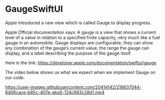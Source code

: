 # GaugeSwiftUI

Apple introduced a new view which is called Gauge to display progress. 


Apple Official documentation says:
A gauge is a view that shows a current level of a value in relation to a specified finite capacity, very much like a fuel gauge in an automobile. Gauge displays are configurable; they can show any combination of the gauge’s current value, the range the gauge can display, and a label describing the purpose of the gauge itself.

Here is the link: 
https://developer.apple.com/documentation/swiftui/gauge



The video below shows us what we expect when we implement Gauge on our code.

https://user-images.githubusercontent.com/20414142/218637044-6d06cace-b85c-407e-aba5-124c683c28d1.mp4

